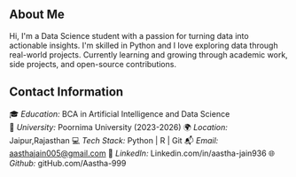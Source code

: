 ## About Me

Hi, I'm a Data Science student with a passion for turning data into actionable insights. I'm skilled in Python and I love exploring data through real-world projects. Currently learning and growing through academic work, side projects, and open-source contributions.

## Contact Information

🎓 *Education:*  BCA in Artificial Intelligence and Data Science  
💼 *University:* Poornima University (2023-2026)
🌍 *Location:* Jaipur,Rajasthan
💻 *Tech Stack:* Python | R | Git
📬 *Email:* aasthajain005@gmail.com 
🔗 *LinkedIn:* Linkedin.com/in/aastha-jain936
🌐 *Github:* gitHub.com/Aastha-999
